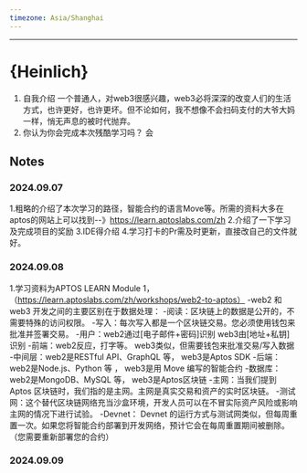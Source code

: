 ```yaml
---
timezone: Asia/Shanghai
---
```


---

# {Heinlich}

1. 自我介绍
   一个普通人，对web3很感兴趣，web3必将深深的改变人们的生活方式，也许更好，也许更坏。但不论如何，我不想像不会扫码支付的大爷大妈一样，悄无声息的被时代抛弃。
3. 你认为你会完成本次残酷学习吗？
   会

## Notes

<!-- Content_START -->

### 2024.09.07
1.粗略的介绍了本次学习的路径，智能合约的语言Move等。所需的资料大多在aptos的网站上可以找到--》https://learn.aptoslabs.com/zh
2.介绍了一下学习及完成项目的奖励
3.IDE得介绍
4.学习打卡的Pr需及时更新，直接改自己的文件就好。

### 2024.09.08
1.学习资料为APTOS LEARN Module 1，（https://learn.aptoslabs.com/zh/workshops/web2-to-aptos）
-web2 和 web3 开发之间的主要区别在于数据处理：
-阅读：区块链上的数据是公开的，不需要特殊的访问权限。
-写入：每次写入都是一个区块链交易。您必须使用钱包来批准并签署交易。
-用户：web2通过[电子邮件+密码]识别	web3由[地址+私钥]识别
-前端：web2反应，打字等。    web3类似，但需要钱包来批准交易/写入数据
-中间层：web2是RESTful API、GraphQL 等，  web3是Aptos SDK
-后端：web2是Node.js、Python 等 ， web3是用 Move 编写的智能合约
-数据库：web2是MongoDB、MySQL 等， web3是Aptos区块链
-主网：当我们提到 Aptos 区块链时，我们指的是主网。主网是真实交易和资产的实时区块链。
-测试网：这个替代区块链网络充当沙盒环境，开发人员可以在不冒实际资产风险或影响主网的情况下进行试验。
-Devnet： Devnet 的运行方式与测试网类似，但每周重置一次。如果您将智能合约部署到开发网络，预计它会在每周重置期间被删除。 （您需要重新部署您的合约）
### 2024.09.09
<!-- Content_END -->
